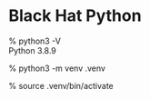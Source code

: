 # Black Hat Python

% python3 -V  
Python 3.8.9  
  
% python3 -m venv .venv  
  
% source .venv/bin/activate  
